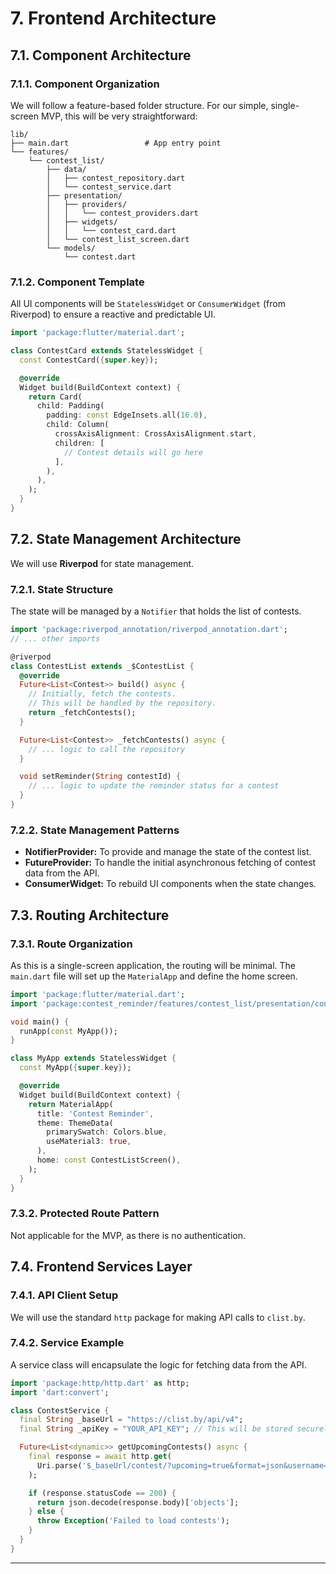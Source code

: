 # 7. Frontend Architecture

## 7.1. Component Architecture

### 7.1.1. Component Organization

We will follow a feature-based folder structure. For our simple, single-screen MVP, this will be very straightforward:

```
lib/
├── main.dart                 # App entry point
└── features/
    └── contest_list/
        ├── data/
        │   ├── contest_repository.dart
        │   └── contest_service.dart
        ├── presentation/
        │   ├── providers/
        │   │   └── contest_providers.dart
        │   ├── widgets/
        │   │   └── contest_card.dart
        │   └── contest_list_screen.dart
        └── models/
            └── contest.dart
```

### 7.1.2. Component Template

All UI components will be `StatelessWidget` or `ConsumerWidget` (from Riverpod) to ensure a reactive and predictable UI.

```dart
import 'package:flutter/material.dart';

class ContestCard extends StatelessWidget {
  const ContestCard({super.key});

  @override
  Widget build(BuildContext context) {
    return Card(
      child: Padding(
        padding: const EdgeInsets.all(16.0),
        child: Column(
          crossAxisAlignment: CrossAxisAlignment.start,
          children: [
            // Contest details will go here
          ],
        ),
      ),
    );
  }
}
```

## 7.2. State Management Architecture

We will use **Riverpod** for state management.

### 7.2.1. State Structure

The state will be managed by a `Notifier` that holds the list of contests.

```dart
import 'package:riverpod_annotation/riverpod_annotation.dart';
// ... other imports

@riverpod
class ContestList extends _$ContestList {
  @override
  Future<List<Contest>> build() async {
    // Initially, fetch the contests.
    // This will be handled by the repository.
    return _fetchContests();
  }

  Future<List<Contest>> _fetchContests() async {
    // ... logic to call the repository
  }

  void setReminder(String contestId) {
    // ... logic to update the reminder status for a contest
  }
}
```

### 7.2.2. State Management Patterns

-   **NotifierProvider:** To provide and manage the state of the contest list.
-   **FutureProvider:** To handle the initial asynchronous fetching of contest data from the API.
-   **ConsumerWidget:** To rebuild UI components when the state changes.

## 7.3. Routing Architecture

### 7.3.1. Route Organization

As this is a single-screen application, the routing will be minimal. The `main.dart` file will set up the `MaterialApp` and define the home screen.

```dart
import 'package:flutter/material.dart';
import 'package:contest_reminder/features/contest_list/presentation/contest_list_screen.dart';

void main() {
  runApp(const MyApp());
}

class MyApp extends StatelessWidget {
  const MyApp({super.key});

  @override
  Widget build(BuildContext context) {
    return MaterialApp(
      title: 'Contest Reminder',
      theme: ThemeData(
        primarySwatch: Colors.blue,
        useMaterial3: true,
      ),
      home: const ContestListScreen(),
    );
  }
}
```

### 7.3.2. Protected Route Pattern

Not applicable for the MVP, as there is no authentication.

## 7.4. Frontend Services Layer

### 7.4.1. API Client Setup

We will use the standard `http` package for making API calls to `clist.by`.

### 7.4.2. Service Example

A service class will encapsulate the logic for fetching data from the API.

```dart
import 'package:http/http.dart' as http;
import 'dart:convert';

class ContestService {
  final String _baseUrl = "https://clist.by/api/v4";
  final String _apiKey = "YOUR_API_KEY"; // This will be stored securely

  Future<List<dynamic>> getUpcomingContests() async {
    final response = await http.get(
      Uri.parse('$_baseUrl/contest/?upcoming=true&format=json&username=YOUR_USERNAME&api_key=$_apiKey')
    );

    if (response.statusCode == 200) {
      return json.decode(response.body)['objects'];
    } else {
      throw Exception('Failed to load contests');
    }
  }
}
```

---